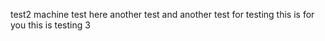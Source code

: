 test2 machine test
here another test
and another test
for testing
this is for you
this is testing 3
